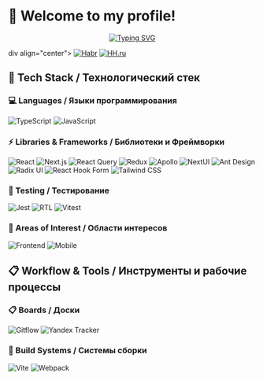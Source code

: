 # 👋 Welcome to my profile!

<div align="center">
  
[![Typing SVG](https://readme-typing-svg.herokuapp.com?font=Fira+Code&pause=1000&color=9D36F7&center=true&vCenter=true&width=435&lines=Frontend+Developer;Mobile+Developer)](https://git.io/typing-svg)

</div>

div align="center">
[![Habr](https://img.shields.io/badge/Habr-blue?style=for-the-badge&logo=habr&logoColor=white)](https://career.habr.com/richardj1337)
[![HH.ru](https://img.shields.io/badge/HH.ru-red?style=for-the-badge&logo=headhunter&logoColor=white)](https://hh.ru/applicant/resumes/view?resume=f374a08fff0cf662db0039ed1f486c73377a38)
</div>

## 🚀 Tech Stack / Технологический стек

### 💻 Languages / Языки программирования

![TypeScript](https://img.shields.io/badge/TypeScript-007ACC?style=for-the-badge&logo=typescript&logoColor=white)
![JavaScript](https://img.shields.io/badge/JavaScript-F7DF1E?style=for-the-badge&logo=javascript&logoColor=black)

### ⚡ Libraries & Frameworks / Библиотеки и Фреймворки

![React](https://img.shields.io/badge/React-20232A?style=for-the-badge&logo=react&logoColor=61DAFB)
![Next.js](https://img.shields.io/badge/Next.js-000000?style=for-the-badge&logo=next.js&logoColor=white)
![React Query](https://img.shields.io/badge/React_Query-FF4154?style=for-the-badge&logo=react-query&logoColor=white)
![Redux](https://img.shields.io/badge/Redux-764ABC?style=for-the-badge&logo=redux&logoColor=white)
![Apollo](https://img.shields.io/badge/Apollo-311C87?style=for-the-badge&logo=apollo-graphql&logoColor=white)
![NextUI](https://img.shields.io/badge/NextUI-000000?style=for-the-badge&logo=nextui&logoColor=white)
![Ant Design](https://img.shields.io/badge/Ant_Design-0170FE?style=for-the-badge&logo=ant-design&logoColor=white)
![Radix UI](https://img.shields.io/badge/Radix_UI-222222?style=for-the-badge&logo=&logoColor=white)
![React Hook Form](https://img.shields.io/badge/React_Hook_Form-EC5990?style=for-the-badge&logo=react-hook-form&logoColor=white)
![Tailwind CSS](https://img.shields.io/badge/Tailwind_CSS-38B2AC?style=for-the-badge&logo=tailwind-css&logoColor=white)

### 🧪 Testing / Тестирование

![Jest](https://img.shields.io/badge/Jest-C21325?style=for-the-badge&logo=jest&logoColor=white)
![RTL](https://img.shields.io/badge/Testing_Library-E33332?style=for-the-badge&logo=testing-library&logoColor=white)
![Vitest](https://img.shields.io/badge/Vitest-6E9F18?style=for-the-badge&logo=vitest&logoColor=white)

### 💫 Areas of Interest / Области интересов

![Frontend](https://img.shields.io/badge/Frontend-3C873A?style=for-the-badge&logoColor=white)
![Mobile](https://img.shields.io/badge/Mobile-147EFB?style=for-the-badge&logoColor=white)

## 📋 Workflow & Tools / Инструменты и рабочие процессы

### 📋 Boards / Доски

![Gitflow](https://img.shields.io/badge/Gitflow-%23F05032?style=for-the-badge&logo=git&logoColor=white)
![Yandex Tracker](https://img.shields.io/badge/Yandex_Tracker-FFCC00?style=for-the-badge&logo=&logoColor=black)

### 🚀 Build Systems / Системы сборки

![Vite](https://img.shields.io/badge/Vite-646CFF?style=for-the-badge&logo=vite&logoColor=white)
![Webpack](https://img.shields.io/badge/Webpack-8DD6F9?style=for-the-badge&logo=webpack&logoColor=black)
